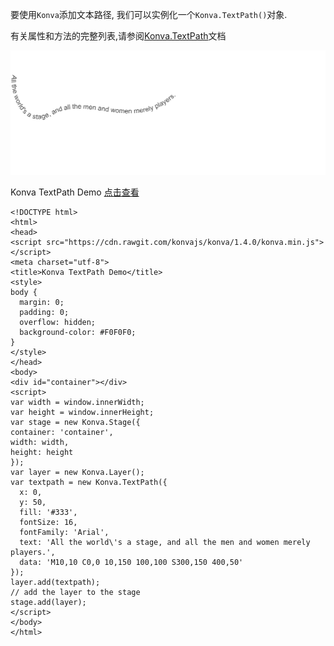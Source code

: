 要使用`Konva`添加文本路径, 我们可以实例化一个`Konva.TextPath()`对象.

有关属性和方法的完整列表,请参阅[Konva.TextPath](https://konvajs.github.io/api/Konva.TextPath.html)文档

 ![](images/textpath.png)  

 Konva TextPath Demo   [点击查看](https://konvajs.github.io/downloads/code/shapes/TextPath.html)      


    <!DOCTYPE html>
    <html>
    <head>
    <script src="https://cdn.rawgit.com/konvajs/konva/1.4.0/konva.min.js"></script>
    <meta charset="utf-8">
    <title>Konva TextPath Demo</title>
    <style>
    body {
      margin: 0;
      padding: 0;
      overflow: hidden;
      background-color: #F0F0F0;
    }
    </style>
    </head>
    <body>
    <div id="container"></div>
    <script>
    var width = window.innerWidth;
    var height = window.innerHeight;
    var stage = new Konva.Stage({
    container: 'container',
    width: width,
    height: height
    });
    var layer = new Konva.Layer();
    var textpath = new Konva.TextPath({
      x: 0,
      y: 50,
      fill: '#333',
      fontSize: 16,
      fontFamily: 'Arial',
      text: 'All the world\'s a stage, and all the men and women merely players.',
      data: 'M10,10 C0,0 10,150 100,100 S300,150 400,50'
    });
    layer.add(textpath);
    // add the layer to the stage
    stage.add(layer);
    </script>
    </body>
    </html>